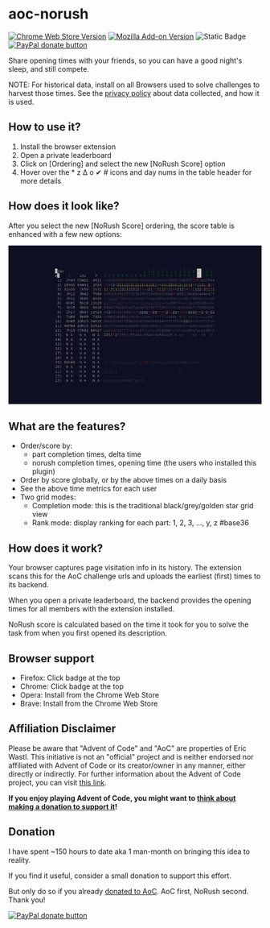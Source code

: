 # aoc-norush

[![Chrome Web Store Version](https://img.shields.io/chrome-web-store/v/kappjecebnaijcnggpalchijopjjiogp?style=for-the-badge)](https://chromewebstore.google.com/detail/aoc-norush-extension/kappjecebnaijcnggpalchijopjjiogp)
[![Mozilla Add-on Version](https://img.shields.io/amo/v/aoc-norush-extension?style=for-the-badge)](https://addons.mozilla.org/en-US/firefox/addon/aoc-norush-extension/)
![Static Badge](https://img.shields.io/badge/-TBD-red?label=Safari%20Extension&style=for-the-badge)
[![PayPal donate button](https://img.shields.io/badge/paypal-donate-yellow.svg?style=for-the-badge)](https://www.paypal.com/donate/?business=XVU35R3EPXQK2&no_recurring=0&currency_code=USD)

Share opening times with your friends, so you can have a good night's sleep, and still compete.

NOTE: For historical data, install on all Browsers used to solve challenges to harvest those times. See the [privacy policy](PRIVACY.md) about data collected, and how it is used.

## How to use it?

1. Install the browser extension
2. Open a private leaderboard
3. Click on [Ordering] and select the new [NoRush Score] option
4. Hover over the * z Δ o ✔ # icons and day nums in the table header for more details

## How does it look like?

After you select the new [NoRush Score] ordering, the score table is enhanced with a few new options:

![Enhanced dashboard](.resources/demo.png?raw=true "Enhanced dashboard")

## What are the features?

- Order/score by:
  - part completion times, delta time
  - norush completion times, opening time (the users who installed this plugin)
- Order by score globally, or by the above times on a daily basis
- See the above time metrics for each user
- Two grid modes:
  - Completion mode: this is the traditional black/grey/golden star grid view
  - Rank mode: display ranking for each part: 1, 2, 3, ..., y, z  #base36

## How does it work?

Your browser captures page visitation info in its history. The extension scans this for the AoC challenge urls and uploads the earliest (first) times to its backend.

When you open a private leaderboard, the backend provides the opening times for all members with the extension installed.

NoRush score is calculated based on the time it took for you to solve the task from when you first opened its description.

## Browser support

- Firefox: Click badge at the top
- Chrome: Click badge at the top
- Opera: Install from the Chrome Web Store
- Brave: Install from the Chrome Web Store

## Affiliation Disclaimer

Please be aware that "Advent of Code" and "AoC" are properties of Eric Wastl.
This initiative is not an "official" project and is neither endorsed nor affiliated with Advent of Code or its creator/owner in any manner, either directly or indirectly.
For further information about the Advent of Code project, you can visit [this link](https://adventofcode.com/2023/about).

**If you enjoy playing Advent of Code, you might want to [think about making a donation to support it](https://adventofcode.com/support)!**

## Donation

I have spent ~150 hours to date aka 1 man-month on bringing this idea to reality.

If you find it useful, consider a small donation to support this effort.

But only do so if you already [donated to AoC](https://adventofcode.com/support). AoC first, NoRush second. Thank you!

[![PayPal donate button](https://img.shields.io/badge/paypal-donate-yellow.svg?style=for-the-badge)](https://www.paypal.com/donate/?business=XVU35R3EPXQK2&no_recurring=0&currency_code=USD)
